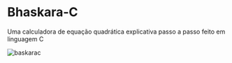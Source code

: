 # Bhaskara-C
Uma calculadora de equação quadrática explicativa passo a passo feito em linguagem C


![baskarac](https://github.com/Saraiva97/Bhaskara-C/assets/93497276/49d949ea-15a3-4cfc-82f3-6da610762303)
